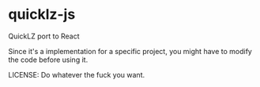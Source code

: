 quicklz-js
==========

QuickLZ port to React

Since it's a implementation for a specific project, you might have to modify the code before using it.

LICENSE: Do whatever the fuck you want.
